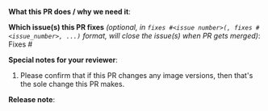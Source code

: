 <!--  Thanks for sending a pull request!  Here are some tips for you:
1. If this is your first time, read our contributor guidelines https://git.k8s.io/community/contributors/devel/pull-requests.md#the-pr-submit-process and developer guide https://git.k8s.io/community/contributors/devel/development.md#development-guide
2. If you want *faster* PR reviews, read how: https://git.k8s.io/community/contributors/devel/pull-requests.md#best-practices-for-faster-reviews
3. Follow the instructions for writing a release note: https://git.k8s.io/community/contributors/devel/pull-requests.md#write-release-notes-if-needed
4. If the PR is unfinished, see how to mark it: https://github.com/kubernetes/community/blob/master/contributors/devel/pull-requests.md#marking-unfinished-pull-requests
5. If this PR changes image versions, please title this PR "Bump <image name> from x.x.x to y.y.y."
-->

**What this PR does / why we need it**:

**Which issue(s) this PR fixes** *(optional, in `fixes #<issue number>(, fixes #<issue_number>, ...)` format, will close the issue(s) when PR gets merged)*:
Fixes #

**Special notes for your reviewer**:

1. Please confirm that if this PR changes any image versions, then that's the sole change this PR makes.

**Release note**:
<!--  Write your release note:
1. Enter your extended release note in the below block. If the PR requires additional action from users switching to the new release, include the string "action required".
2. If no release note is required, just write "NONE".
-->
```release-note

```
